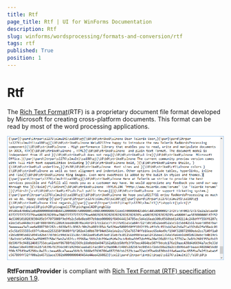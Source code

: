 ```yaml
---
title: Rtf
page_title: Rtf | UI for WinForms Documentation
description: Rtf
slug: winforms/wordsprocessing/formats-and-conversion/rtf
tags: rtf
published: True
position: 1
---
```


# Rtf



The [Rich Text Format](http://en.wikipedia.org/wiki/Rich_Text_Format)(RTF) is a proprietary document file format developed by Microsoft for creating cross-platform documents. This format can be read by most of the word processing applications.

![wordsprocessing-formats-and-conversion-rtf 001](images/wordsprocessing-formats-and-conversion-rtf001.png)

__RtfFormatProvider__ is compliant with [Rich Text Format (RTF) specification version 1.9](http://coolthingoftheday.blogspot.com/2007/01/rtf-19-specification-word-2007.html).
      
